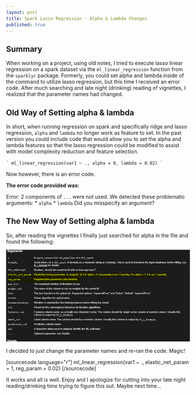 ```yaml
---
layout: post
title: Spark Lasso Regression - Alpha & Lambda Changes
published: true
---
```

## Summary
When working on a project, using old notes, I tried to execute lasso linear regression on a spark dataset via the `ml_linear_regression` function from the `sparklyr` package. Formerly, you could set alpha and lambda inside of the command to utilize lasso regression, but this time I received an error code. After much searching and late night (drinking) reading of vignettes, I realized that the parameter names had changed.

## Old Way of Setting alpha & lambda
In short, when running regression on spark and specifically ridge and lasso regression, `alpha` and `lambda` no longer work as feature to set. In the past version you could include code that would allow you to set the alpha and lambda features so that the lasso regression could be modified to assist with model complexity reduction and feature selection.

`` `
ml_linear_regression(var1 ~ ., alpha = 0, lambda = 0.02)
` ``

Now however, there is an error code. 

**The error code provided was:**

Error: 2 components of `...` were not used. We detected these problematic arguments: * `alpha` * `lambda` Did you misspecify an argument?

## The New Way of Setting alpha & lambda
So, after reading the vignettes I finally just searched for alpha in the file and found the following: 

![vignette](/images/lasso-lambda_alpha.png)

I decided to just change the parameter names and re-ran the code. Magic!

[sourcecode language="r"]
ml_linear_regression(var1 ~ ., elastic_net_param = 1, reg_param = 0.02)
[/sourcecode]

It works and all is well. Enjoy and I apologize for cutting into your late night reading/drinking time trying to figure this out. Maybe next time...
